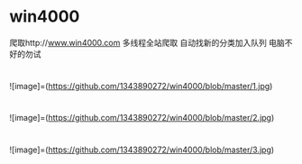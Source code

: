 # win4000
爬取http://www.win4000.com
多线程全站爬取
自动找新的分类加入队列
电脑不好的勿试
#
![image]=(https://github.com/1343890272/win4000/blob/master/1.jpg)
#
![image]=(https://github.com/1343890272/win4000/blob/master/2.jpg)
#
![image]=(https://github.com/1343890272/win4000/blob/master/3.jpg)
